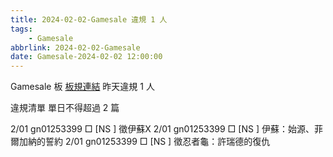 ```yaml
---
title: 2024-02-02-Gamesale 違規 1 人
tags:
    - Gamesale
abbrlink: 2024-02-02-Gamesale
date: Gamesale-2024-02-02 12:00:00
---
```

Gamesale 板 [板規連結](https://www.ptt.cc/bbs/Gossiping/M.1637425085.A.07D.html)
昨天違規 1 人
<!-- more -->

違規清單
單日不得超過 2 篇

2/01 gn01253399 □ [NS  ] 徵伊蘇X
2/01 gn01253399 □ [NS  ] 伊蘇：始源、菲爾加納的誓約
2/01 gn01253399 □ [NS  ] 徵忍者龜：許瑞德的復仇